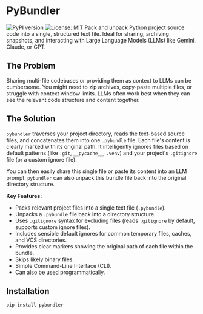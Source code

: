 # PyBundler

[![PyPI version](https://badge.fury.io/py/pybundler.svg)](https://badge.fury.io/py/pybundler) [![License: MIT](https://img.shields.io/badge/License-MIT-yellow.svg)](https://opensource.org/licenses/MIT) Pack and unpack Python project source code into a single, structured text file. Ideal for sharing, archiving snapshots, and interacting with Large Language Models (LLMs) like Gemini, Claude, or GPT.

## The Problem

Sharing multi-file codebases or providing them as context to LLMs can be cumbersome. You might need to zip archives, copy-paste multiple files, or struggle with context window limits. LLMs often work best when they can see the relevant code structure and content together.

## The Solution

`pybundler` traverses your project directory, reads the text-based source files, and concatenates them into one `.pybundle` file. Each file's content is clearly marked with its original path. It intelligently ignores files based on default patterns (like `.git`, `__pycache__`, `.venv`) and your project's `.gitignore` file (or a custom ignore file).

You can then easily share this single file or paste its content into an LLM prompt. `pybundler` can also unpack this bundle file back into the original directory structure.

**Key Features:**

- Packs relevant project files into a single text file (`.pybundle`).
- Unpacks a `.pybundle` file back into a directory structure.
- Uses `.gitignore` syntax for excluding files (reads `.gitignore` by default, supports custom ignore files).
- Includes sensible default ignores for common temporary files, caches, and VCS directories.
- Provides clear markers showing the original path of each file within the bundle.
- Skips likely binary files.
- Simple Command-Line Interface (CLI).
- Can also be used programmatically.

## Installation

```bash
pip install pybundler
```
